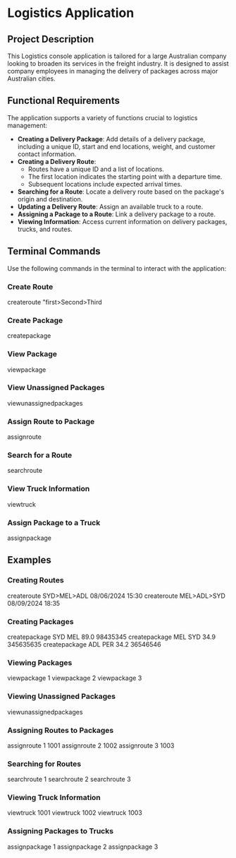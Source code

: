 # Logistics Application

## Project Description
This Logistics console application is tailored for a large Australian company looking to broaden its services in the freight industry. It is designed to assist company employees in managing the delivery of packages across major Australian cities.

## Functional Requirements
The application supports a variety of functions crucial to logistics management:

- **Creating a Delivery Package**: Add details of a delivery package, including a unique ID, start and end locations, weight, and customer contact information.
- **Creating a Delivery Route**:
  - Routes have a unique ID and a list of locations.
  - The first location indicates the starting point with a departure time.
  - Subsequent locations include expected arrival times.
- **Searching for a Route**: Locate a delivery route based on the package's origin and destination.
- **Updating a Delivery Route**: Assign an available truck to a route.
- **Assigning a Package to a Route**: Link a delivery package to a route.
- **Viewing Information**: Access current information on delivery packages, trucks, and routes.

## Terminal Commands
Use the following commands in the terminal to interact with the application:

### Create Route
createroute "first>Second>Third <ArrivalTime>

### Create Package
createpackage <StartLocation> <EndLocation> <Weight> <CustomerContact>

### View Package
viewpackage <PackageID>

### View Unassigned Packages
viewunassignedpackages

### Assign Route to Package
assignroute <PackageID> <RouteID>

### Search for a Route
searchroute <RouteID>

### View Truck Information
viewtruck <TruckID>

### Assign Package to a Truck
assignpackage <PackageID>

## Examples
### Creating Routes
createroute SYD>MEL>ADL 08/06/2024 15:30
createroute MEL>ADL>SYD 08/09/2024 18:35

### Creating Packages
createpackage SYD MEL 89.0 98435345
createpackage MEL SYD 34.9 345635635
createpackage ADL PER 34.2 36546546

### Viewing Packages
viewpackage 1
viewpackage 2
viewpackage 3

### Viewing Unassigned Packages
viewunassignedpackages

### Assigning Routes to Packages
assignroute 1 1001
assignroute 2 1002
assignroute 3 1003

### Searching for Routes
searchroute 1
searchroute 2
searchroute 3

### Viewing Truck Information
viewtruck 1001
viewtruck 1002
viewtruck 1003

### Assigning Packages to Trucks
assignpackage 1
assignpackage 2
assignpackage 3
